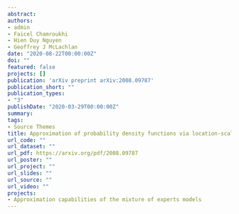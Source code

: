 ```yaml
---
abstract: 
authors:
- admin
- Faicel Chamroukhi
- Hien Duy Nguyen 
- Geoffrey J McLachlan
date: "2020-08-22T00:00:00Z"
doi: ""
featured: false
projects: []
publication: 'arXiv preprint arXiv:2008.09787'
publication_short: ""
publication_types:
- "3"
publishDate: "2020-03-29T00:00:00Z"
summary:
tags:
- Source Themes
title: Approximation of probability density functions via location-scale finite mixtures in Lebesgue spaces
url_code: ""
url_dataset: ""
url_pdf: https://arxiv.org/pdf/2008.09787
url_poster: ""
url_project: ""
url_slides: ""
url_source: ""
url_video: ""
projects:
- Approximation capabilities of the mixture of experts models
---
```




